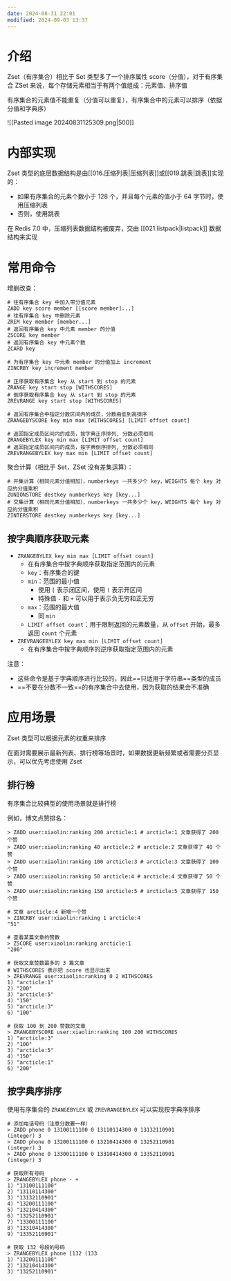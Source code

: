 ```yaml
---
date: 2024-08-31 22:01
modified: 2024-09-03 13:37
---
```



# 介绍

Zset（有序集合）相比于 Set 类型多了一个排序属性 score（分值），对于有序集合 ZSet 来说，每个存储元素相当于有两个值组成：元素值、排序值

有序集合的元素值不能重复（分值可以重复），有序集合中的元素可以排序（依据分值和字典序）

![[Pasted image 20240831125309.png|500]]

# 内部实现

Zset 类型的底层数据结构是由[[016.压缩列表|压缩列表]]或[[019.跳表|跳表]]实现的：

- 如果有序集合的元素个数小于 128 个，并且每个元素的值小于 64 字节时，使用压缩列表
- 否则，使用跳表

在 Redis 7.0 中，压缩列表数据结构被废弃，交由 [[021.listpack|listpack]] 数据结构来实现

# 常用命令

增删改查：

```shell
# 往有序集合 key 中加入带分值元素
ZADD key score member [[score member]...]
# 往有序集合 key 中删除元素
ZREM key member [member...]
# 返回有序集合 key 中元素 member 的分值
ZSCORE key member
# 返回有序集合 key 中元素个数
ZCARD key

# 为有序集合 key 中元素 member 的分值加上 increment
ZINCRBY key increment member

# 正序获取有序集合 key 从 start 到 stop 的元素
ZRANGE key start stop [WITHSCORES]
# 倒序获取有序集合 key 从 start 到 stop 的元素
ZREVRANGE key start stop [WITHSCORES]

# 返回有序集合中指定分数区间内的成员，分数由低到高排序
ZRANGEBYSCORE key min max [WITHSCORES] [LIMIT offset count]

# 返回指定成员区间内的成员，按字典正序排列, 分数必须相同
ZRANGEBYLEX key min max [LIMIT offset count]
# 返回指定成员区间内的成员，按字典倒序排列, 分数必须相同
ZREVRANGEBYLEX key max min [LIMIT offset count]
```

聚合计算（相比于 Set，ZSet 没有差集运算）：

```shell
# 并集计算（相同元素分值相加），numberkeys 一共多少个 key，WEIGHTS 每个 key 对应的分值乘积
ZUNIONSTORE destkey numberkeys key [key...]
# 交集计算（相同元素分值相加），numberkeys 一共多少个 key，WEIGHTS 每个 key 对应的分值乘积
ZINTERSTORE destkey numberkeys key [key...]
```

## 按字典顺序获取元素

- `ZRANGEBYLEX key min max [LIMIT offset count]`
	- 在有序集合中按字典顺序获取指定范围内的元素
	- `key`：有序集合的键
	- `min`：范围的最小值
		- 使用 `[` 表示闭区间，使用 `(` 表示开区间
		- 特殊值 `-` 和 `+` 可以用于表示负无穷和正无穷
	- `max`：范围的最大值
		- 同 `min`
	- `LIMIT offset count`：用于限制返回的元素数量，从 `offset` 开始，最多返回 `count` 个元素
- `ZREVRANGEBYLEX key max min [LIMIT offset count]`
	- 在有序集合中按字典顺序的逆序获取指定范围内的元素

注意：

- 这些命令是基于字典顺序进行比较的，因此==只适用于字符串==类型的成员
- ==不要在分数不一致==的有序集合中去使用，因为获取的结果会不准确

# 应用场景

Zset 类型可以根据元素的权重来排序

在面对需要展示最新列表、排行榜等场景时，如果数据更新频繁或者需要分页显示，可以优先考虑使用 Zset

## 排行榜

有序集合比较典型的使用场景就是排行榜

例如，博文点赞排名：

```shell
> ZADD user:xiaolin:ranking 200 arcticle:1 # arcticle:1 文章获得了 200 个赞
> ZADD user:xiaolin:ranking 40 arcticle:2 # arcticle:2 文章获得了 40 个赞
> ZADD user:xiaolin:ranking 100 arcticle:3 # arcticle:3 文章获得了 100 个赞
> ZADD user:xiaolin:ranking 50 arcticle:4 # arcticle:4 文章获得了 50 个赞
> ZADD user:xiaolin:ranking 150 arcticle:5 # arcticle:5 文章获得了 150 个赞

# 文章 arcticle:4 新增一个赞
> ZINCRBY user:xiaolin:ranking 1 arcticle:4
"51"

# 查看某篇文章的赞数
> ZSCORE user:xiaolin:ranking arcticle:1
"200"

# 获取文章赞数最多的 3 篇文章
# WITHSCORES 表示把 score 也显示出来
> ZREVRANGE user:xiaolin:ranking 0 2 WITHSCORES
1) "arcticle:1"
2) "200"
3) "arcticle:5"
4) "150"
5) "arcticle:3"
6) "100"

# 获取 100 到 200 赞数的文章
> ZRANGEBYSCORE user:xiaolin:ranking 100 200 WITHSCORES
1) "arcticle:3"
2) "100"
3) "arcticle:5"
4) "150"
5) "arcticle:1"
6) "200"
```

## 按字典序排序

使用有序集合的 `ZRANGEBYLEX` 或 `ZREVRANGEBYLEX` 可以实现按字典序排序

```shell
# 添加电话号码（注意分数要一样）
> ZADD phone 0 13100111100 0 13110114300 0 13132110901
(integer) 3
> ZADD phone 0 13200111100 0 13210414300 0 13252110901
(integer) 3
> ZADD phone 0 13300111100 0 13310414300 0 13352110901
(integer) 3

# 获取所有号码
> ZRANGEBYLEX phone - +
1) "13100111100"
2) "13110114300"
3) "13132110901"
4) "13200111100"
5) "13210414300"
6) "13252110901"
7) "13300111100"
8) "13310414300"
9) "13352110901"

# 获取 132 号段的号码
> ZRANGEBYLEX phone [132 (133
1) "13200111100"
2) "13210414300"
3) "13252110901"
```
